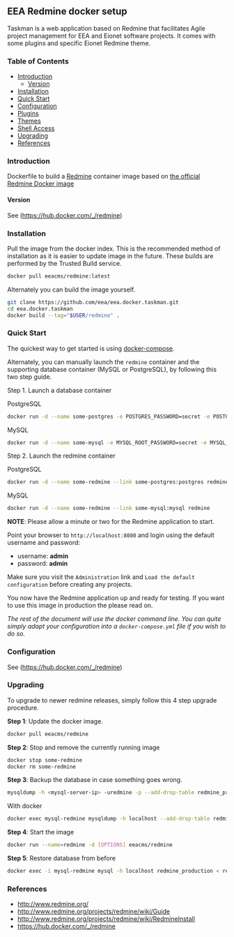 ## EEA Redmine docker setup

Taskman is a web application based on Redmine that facilitates Agile project management for EEA and Eionet software projects. It comes with some plugins and specific Eionet Redmine theme.

### Table of Contents

- [Introduction](#introduction)
  - [Version](#version)
- [Installation](#installation)
- [Quick Start](#quick-start)
- [Configuration](#configuration)
- [Plugins](#plugins)
- [Themes](#themes)
- [Shell Access](#shell-access)
- [Upgrading](#upgrading)
- [References](#references)

### Introduction

Dockerfile to build a [Redmine](http://www.redmine.org/) container image based on [the official Redmine Docker image](https://hub.docker.com/_/redmine)

#### Version

See (https://hub.docker.com/_/redmine)

### Installation

Pull the image from the docker index. This is the recommended method of installation as it is easier to update image in the future. These builds are performed by the Trusted Build service.

```bash
docker pull eeacms/redmine:latest
```

Alternately you can build the image yourself.

```bash
git clone https://github.com/eea/eea.docker.taskman.git
cd eea.docker.taskman
docker build --tag="$USER/redmine" .
```

### Quick Start

The quickest way to get started is using [docker-compose](https://docs.docker.com/compose/).

Alternately, you can manually launch the `redmine` container and the supporting database container (MySQL or PostgreSQL), by following this two step guide.

Step 1. Launch a database container

PostgreSQL
```bash
docker run -d --name some-postgres -e POSTGRES_PASSWORD=secret -e POSTGRES_USER=redmine postgres
```

MySQL
```bash
docker run -d --name some-mysql -e MYSQL_ROOT_PASSWORD=secret -e MYSQL_DATABASE=redmine mysql
```

Step 2. Launch the redmine container

PostgreSQL
```bash
docker run -d --name some-redmine --link some-postgres:postgres redmine
```

MySQL
```bash
docker run -d --name some-redmine --link some-mysql:mysql redmine
```

**NOTE**: Please allow a minute or two for the Redmine application to start.

Point your browser to `http://localhost:8080` and login using the default username and password:

* username: **admin**
* password: **admin**

Make sure you visit the `Administration` link and `Load the default configuration` before creating any projects.

You now have the Redmine application up and ready for testing. If you want to use this image in production the please read on.

*The rest of the document will use the docker command line. You can quite simply adapt your configuration into a `docker-compose.yml` file if you wish to do so.*

### Configuration

See (https://hub.docker.com/_/redmine)

### Upgrading

To upgrade to newer redmine releases, simply follow this 4 step upgrade procedure.

**Step 1**: Update the docker image.

```bash
docker pull eeacms/redmine
```

**Step 2**: Stop and remove the currently running image

```bash
docker stop some-redmine
docker rm some-redmine
```

**Step 3**: Backup the database in case something goes wrong.

```bash
mysqldump -h <mysql-server-ip> -uredmine -p --add-drop-table redmine_production > redmine.sql
```

With docker
```bash
docker exec mysql-redmine mysqldump -h localhost --add-drop-table redmine_production > redmine.sql
```

**Step 4**: Start the image

```bash
docker run --name=redmine -d [OPTIONS] eeacms/redmine
```

**Step 5**: Restore database from before

```bash
docker exec -i mysql-redmine mysql -h localhost redmine_production < redmine.sql
```
### References
  * http://www.redmine.org/
  * http://www.redmine.org/projects/redmine/wiki/Guide
  * http://www.redmine.org/projects/redmine/wiki/RedmineInstall
  * https://hub.docker.com/_/redmine
